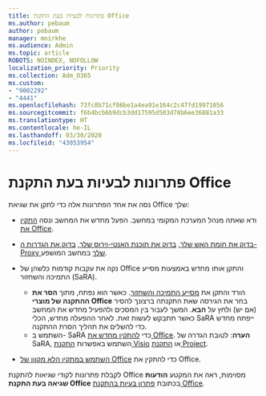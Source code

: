 ```yaml
---
title: פתרונות לבעיות בעת התקנת Office
ms.author: pebaum
author: pebaum
manager: mnirkhe
ms.audience: Admin
ms.topic: article
ROBOTS: NOINDEX, NOFOLLOW
localization_priority: Priority
ms.collection: Adm_O365
ms.custom:
- "9002292"
- "4441"
ms.openlocfilehash: 73fc8b71cf06be1a4ea91e164c2c47fd19971056
ms.sourcegitcommit: f6b4bcb6b9dcb3dd17595d503d78b6ee36881a33
ms.translationtype: HT
ms.contentlocale: he-IL
ms.lasthandoff: 03/30/2020
ms.locfileid: "43053954"
---
```

# <a name="solutions-for-issues-when-installing-office"></a>פתרונות לבעיות בעת התקנת Office

נסה את אחד הפתרונות אלה כדי לתקן את שגיאת Office שלך:

- ודא שאתה מנהל המערכת המקומי במחשב. הפעל מחדש את המחשב ונסה [התקין את Office](https://portal.office.com/OLS/MySoftware.aspx).

- [בדוק את חומת האש שלך](https://support.office.com/article/unlicensed-product-and-activation-errors-in-office-0d23d3c0-c19c-4b2f-9845-5344fedc4380#bkmk_checkfirewall), [בדוק את תוכנת האנטי-וירוס שלך](https://support.office.com/article/unlicensed-product-and-activation-errors-in-office-0d23d3c0-c19c-4b2f-9845-5344fedc4380#bkmk_checkav), [בדוק את הגדרות ה- Proxy שלך](https://support.office.com/article/unlicensed-product-and-activation-errors-in-office-0d23d3c0-c19c-4b2f-9845-5344fedc4380#bkmk_checkproxy) במחשב המושפע.

- נקה את עקבות קודמות כלשהן של Office והתקן אותו מחדש באמצעות מסייע התמיכה והשחזור (SaRA). 

    - הורד והתקן את [מסייע התמיכה והשחזור](https://aka.ms/SARA-OfficeUninstall-Alchemy). כאשר הוא נפתח, מתוך **הסר את ההתקנה של מוצרי Office** בחר את הגירסה שאת התקנתה ברצונך להסיר (אם יש) ולחץ על **הבא**. המשך לעבור בין המסכים ולהפעיל מחדש את המחשב כאשר תתבקש לעשות זאת. לאחר ההפעלה מחדש, הכלי SaRA ייפתח מחדש כדי להשלים את תהליך הסרת ההתקנה.
    - השתמש ב- SaRA כדי [להתקין מחדש את Office](http://aka.ms/sara-officeinstall). **הערה**: לטובת הגדרה של SaRA, השתמש באפשרות [התקנת Visio](https://aka.ms/SaRA-VisioSetupScenario) או [התקנת Project](https://aka.ms/SaRA-ProjectSetupScenario).  

- [השתמש במתקין הלא מקוון של Office](https://support.office.com/article/f0a85fe7-118f-41cb-a791-d59cef96ad1c?wt.mc_id=Alchemy_ClientDIA) כדי להתקין את Office.

לקבלת פתרונות לקודי שגיאות להתקנת Office מסוימות, ראה את המקטע **הודעות שגיאה בעת התקנת Office** בכתובת [פתרון בעיות בהתקנת Office](https://support.office.com/article/35ff2def-e0b2-4dac-9784-4cf212c1f6c2#BKMK_ErrorMessages).

